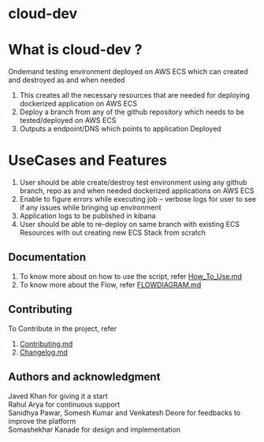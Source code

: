 #                           cloud-dev

# What is cloud-dev ?

Ondemand testing environment deployed on AWS ECS which can created and destroyed as and when needed 

1. This creates all the necessary resources that are needed for deploying dockerized application on AWS ECS
2. Deploy a branch from any of the github repository which needs to be tested/deployed on AWS ECS
3. Outputs a endpoint/DNS which points to application Deployed


# UseCases and Features
1. User should be able create/destroy test environment using any github branch, repo as and when needed dockerized applications on AWS ECS 
2. Enable to figure errors while executing job – verbose logs for user to see if any issues while bringing up environment
3. Application logs to be published in kibana 
4. User should be able to re-deploy on same branch with existing ECS Resources with out creating new ECS Stack from scratch


## Documentation 

1. To know more about on how to use the script, refer [How_To_Use.md](docs/HOW_TO_USE.md) 
2. To know more about the Flow, refer [FLOWDIAGRAM.md](docs/FLOWDIAGRAM.md)


## Contributing

To Contribute in the project, refer 
   1. [Contributing.md](docs/CONTRIBUTING.md)
   2. [Changelog.md](docs/CHANGELOG.md)


## Authors and acknowledgment
Javed Khan for giving it a start <br />
Rahul Arya for continuous support <br />
Sanidhya Pawar, Somesh Kumar and Venkatesh Deore for feedbacks to improve the platform <br />
Somashekhar Kanade for design and implementation 





